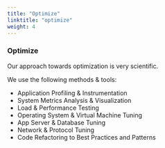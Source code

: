 ```yaml
---
title: "Optimize"
linktitle: "optimize"
weight: 4
---
```


### Optimize

Our approach towards optimization is very scientific.

We use the following methods & tools:

- Application Profiling & Instrumentation
- System Metrics Analysis & Visualization
- Load & Performance Testing
- Operating System & Virtual Machine Tuning
- App Server & Database Tuning
- Network & Protocol Tuning
- Code Refactoring to Best Practices and Patterns
